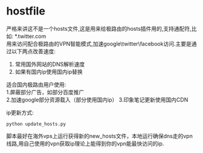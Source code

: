hostfile
========

严格来讲这不是一个hosts文件,这是用来给极路由的hosts插件用的,支持通配符,比如: *.twitter.com  
用来访问配合极路由的VPN智能模式,加速google\twitter\facebook访问.主要是通过以下两点改善速度:  
1. 常用国外网站的DNS解析速度
2. 如果有国内ip使用国内ip替换

适合国内极路由用户使用:  
1.屏蔽部分广告，如部分百度推广  
2.加速google部分资源载入（部分使用国内ip） 
3.印象笔记更新使用国内CDN  

ip更新方式:   

``python update_hosts.py``

脚本最好在海外vps上运行获得新的new_hosts文件，本地运行确保dns走的vpn线路,用自己使用的vpn获取ip理论上能得到你的vpn能最快访问的ip.

